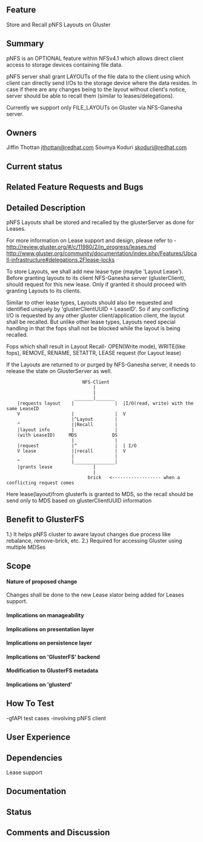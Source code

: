 Feature
-------
Store and Recall pNFS Layouts on Gluster

Summary
-------
pNFS is an OPTIONAL feature within NFSv4.1 which allows direct
client access to storage devices containing file data.

pNFS server shall grant LAYOUTs of the file data to the client
using which client can directly send I/Os to the storage device
where the data resides. In case if there are any changes being to
the layout without client's notice, server should be able to recall
them (similar to leases/delegations).

Currently we support only FILE_LAYOUTs on Gluster via NFS-Ganesha server.

Owners
------
Jiffin Thottan <jthottan@redhat.com>
Soumya Koduri <skoduri@redhat.com>

Current status
--------------

Related Feature Requests and Bugs
---------------------------------


Detailed Description
--------------------
pNFS Layouts shall be stored and recalled by the glusterServer as done
for Leases.

For more information on Lease support and design, please refer to -
http://review.gluster.org/#/c/11980/2/in_progress/leases.md
http://www.gluster.org/community/documentation/index.php/Features/Upcall-infrastructure#delegations.2Flease-locks

To store Layouts, we shall add new lease type (maybe 'Layout Lease').
Before granting layouts to its client NFS-Ganesha server (glusterClient),
should request for this new lease. Only if granted it should proceed 
with granting Layouts to its clients.

Similar to other lease types, Layouts should also be requested and identified
uniquely by 'glusterClientUUID + LeaseID'. So if any conflicting I/O is
requested by any other gluster client/application client, the layout shall be
recalled. But unlike other lease types, Layouts need special handling in that
the fops shall not be blocked while the layout is being recalled.

Fops which shall result in Layout Recall-
OPEN(Write mode), WRITE(like fops), REMOVE, RENAME, SETATTR, LEASE request (for Layout lease)

If the Layouts are returned to or purged by NFS-Ganesha server, it needs
to release the state on GlusterServer as well.

                                NFS-Client
                                    |
                                    |
                             _______|_______
        |requests layout    |               |  |I/O(read, write) with the same LeaseID
        V                   |               |  V
                            |^Layout        |
        ^                   ||Recall        |
        |layout info        |               |
        (with LeaseID)     MDS             DS
                            |               |
        |request            |^              |  | I/O
        V lease             ||recall        |  V
                            |               |
        ^                   |_______________|
        |grants lease               |
                                    |
                                  brick   <------------------ when a conflicting request comes

Here lease(layout)from glusterfs is granted to MDS, so the recall should be send only to MDS based on glusterClientUUID
information

Benefit to GlusterFS
--------------------
1.) It helps pNFS cluster to aware layout changes due process like rebalance, remove-brick, etc.
2.) Required for accessing Gluster using multiple MDSes

Scope
-----

#### Nature of proposed change
Changes shall be done to the new Lease xlator being added for Leases support.

#### Implications on manageability

#### Implications on presentation layer

#### Implications on persistence layer

#### Implications on 'GlusterFS' backend

#### Modification to GlusterFS metadata

#### Implications on 'glusterd'

How To Test
-----------
-gfAPI test cases
-involving pNFS client

User Experience
---------------

Dependencies
------------
Lease support

Documentation
-------------

Status
------

Comments and Discussion
-----------------------
